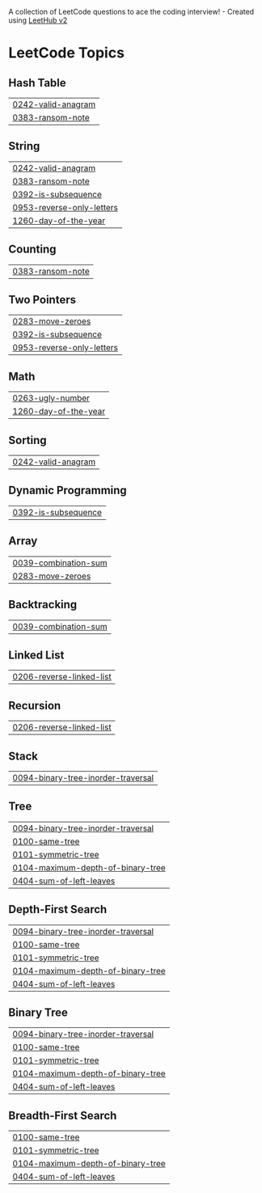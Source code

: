 A collection of LeetCode questions to ace the coding interview! - Created using [LeetHub v2](https://github.com/arunbhardwaj/LeetHub-2.0)
<!---LeetCode Topics Start-->
# LeetCode Topics
## Hash Table
|  |
| ------- |
| [0242-valid-anagram](https://github.com/rbn2003/LeetCode-Progress/tree/master/0242-valid-anagram) |
| [0383-ransom-note](https://github.com/rbn2003/LeetCode-Progress/tree/master/0383-ransom-note) |
## String
|  |
| ------- |
| [0242-valid-anagram](https://github.com/rbn2003/LeetCode-Progress/tree/master/0242-valid-anagram) |
| [0383-ransom-note](https://github.com/rbn2003/LeetCode-Progress/tree/master/0383-ransom-note) |
| [0392-is-subsequence](https://github.com/rbn2003/LeetCode-Progress/tree/master/0392-is-subsequence) |
| [0953-reverse-only-letters](https://github.com/rbn2003/LeetCode-Progress/tree/master/0953-reverse-only-letters) |
| [1260-day-of-the-year](https://github.com/rbn2003/LeetCode-Progress/tree/master/1260-day-of-the-year) |
## Counting
|  |
| ------- |
| [0383-ransom-note](https://github.com/rbn2003/LeetCode-Progress/tree/master/0383-ransom-note) |
## Two Pointers
|  |
| ------- |
| [0283-move-zeroes](https://github.com/rbn2003/LeetCode-Progress/tree/master/0283-move-zeroes) |
| [0392-is-subsequence](https://github.com/rbn2003/LeetCode-Progress/tree/master/0392-is-subsequence) |
| [0953-reverse-only-letters](https://github.com/rbn2003/LeetCode-Progress/tree/master/0953-reverse-only-letters) |
## Math
|  |
| ------- |
| [0263-ugly-number](https://github.com/rbn2003/LeetCode-Progress/tree/master/0263-ugly-number) |
| [1260-day-of-the-year](https://github.com/rbn2003/LeetCode-Progress/tree/master/1260-day-of-the-year) |
## Sorting
|  |
| ------- |
| [0242-valid-anagram](https://github.com/rbn2003/LeetCode-Progress/tree/master/0242-valid-anagram) |
## Dynamic Programming
|  |
| ------- |
| [0392-is-subsequence](https://github.com/rbn2003/LeetCode-Progress/tree/master/0392-is-subsequence) |
## Array
|  |
| ------- |
| [0039-combination-sum](https://github.com/rbn2003/LeetCode-Progress/tree/master/0039-combination-sum) |
| [0283-move-zeroes](https://github.com/rbn2003/LeetCode-Progress/tree/master/0283-move-zeroes) |
## Backtracking
|  |
| ------- |
| [0039-combination-sum](https://github.com/rbn2003/LeetCode-Progress/tree/master/0039-combination-sum) |
## Linked List
|  |
| ------- |
| [0206-reverse-linked-list](https://github.com/rbn2003/LeetCode-Progress/tree/master/0206-reverse-linked-list) |
## Recursion
|  |
| ------- |
| [0206-reverse-linked-list](https://github.com/rbn2003/LeetCode-Progress/tree/master/0206-reverse-linked-list) |
## Stack
|  |
| ------- |
| [0094-binary-tree-inorder-traversal](https://github.com/rbn2003/LeetCode-Progress/tree/master/0094-binary-tree-inorder-traversal) |
## Tree
|  |
| ------- |
| [0094-binary-tree-inorder-traversal](https://github.com/rbn2003/LeetCode-Progress/tree/master/0094-binary-tree-inorder-traversal) |
| [0100-same-tree](https://github.com/rbn2003/LeetCode-Progress/tree/master/0100-same-tree) |
| [0101-symmetric-tree](https://github.com/rbn2003/LeetCode-Progress/tree/master/0101-symmetric-tree) |
| [0104-maximum-depth-of-binary-tree](https://github.com/rbn2003/LeetCode-Progress/tree/master/0104-maximum-depth-of-binary-tree) |
| [0404-sum-of-left-leaves](https://github.com/rbn2003/LeetCode-Progress/tree/master/0404-sum-of-left-leaves) |
## Depth-First Search
|  |
| ------- |
| [0094-binary-tree-inorder-traversal](https://github.com/rbn2003/LeetCode-Progress/tree/master/0094-binary-tree-inorder-traversal) |
| [0100-same-tree](https://github.com/rbn2003/LeetCode-Progress/tree/master/0100-same-tree) |
| [0101-symmetric-tree](https://github.com/rbn2003/LeetCode-Progress/tree/master/0101-symmetric-tree) |
| [0104-maximum-depth-of-binary-tree](https://github.com/rbn2003/LeetCode-Progress/tree/master/0104-maximum-depth-of-binary-tree) |
| [0404-sum-of-left-leaves](https://github.com/rbn2003/LeetCode-Progress/tree/master/0404-sum-of-left-leaves) |
## Binary Tree
|  |
| ------- |
| [0094-binary-tree-inorder-traversal](https://github.com/rbn2003/LeetCode-Progress/tree/master/0094-binary-tree-inorder-traversal) |
| [0100-same-tree](https://github.com/rbn2003/LeetCode-Progress/tree/master/0100-same-tree) |
| [0101-symmetric-tree](https://github.com/rbn2003/LeetCode-Progress/tree/master/0101-symmetric-tree) |
| [0104-maximum-depth-of-binary-tree](https://github.com/rbn2003/LeetCode-Progress/tree/master/0104-maximum-depth-of-binary-tree) |
| [0404-sum-of-left-leaves](https://github.com/rbn2003/LeetCode-Progress/tree/master/0404-sum-of-left-leaves) |
## Breadth-First Search
|  |
| ------- |
| [0100-same-tree](https://github.com/rbn2003/LeetCode-Progress/tree/master/0100-same-tree) |
| [0101-symmetric-tree](https://github.com/rbn2003/LeetCode-Progress/tree/master/0101-symmetric-tree) |
| [0104-maximum-depth-of-binary-tree](https://github.com/rbn2003/LeetCode-Progress/tree/master/0104-maximum-depth-of-binary-tree) |
| [0404-sum-of-left-leaves](https://github.com/rbn2003/LeetCode-Progress/tree/master/0404-sum-of-left-leaves) |
<!---LeetCode Topics End-->